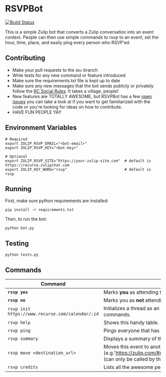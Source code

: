 RSVPBot
=======
[![Build Status](https://travis-ci.org/kokeshii/RSVPBot.svg?branch=master)](https://travis-ci.org/kokeshii/RSVPBot)

This is a simple Zulip bot that converts a Zulip conversation into an event context.
People can then use simple commands to rsvp to an event, set the hour, time, place, and easily ping every person who RSVP'ed.

## Contributing

* Make your pull requests to the `dev` branch
* Write tests for any new command or feature introduced
* Make sure the requirements.txt file is kept up to date
* Make sure any new messages that the bot sends publicly or privately follow the [RC Social Rules](https://www.recurse.com/manual#sub-sec-social-rules). It takes a village, people!
* New features are TOTALLY AWESOME, but RSVPBot has a few [open issues](https://github.com/kokeshii/RSVPBot/issues) you can take a look at if you want to get familiarized with the code or you're looking for ideas on how to contribute.
* HAVE FUN PEOPLE YAY

## Environment Variables

```
# Required
export ZULIP_RSVP_EMAIL="<bot-email>"
export ZULIP_RSVP_KEY="<bot-key>"

# Optional
export ZULIP_RSVP_SITE="https://your-zulip-site.com"  # default is https://recurse.zulipchat.com
export ZULIP_KEY_WORD="rsvp"                          # default is rsvp
```

## Running
First, make sure python requirements are installed:

`pip install -r requirements.txt`

Then, to run the bot:

`python bot.py`


## Testing
`
python tests.py
`

## Commands
**Command**|**Description**
--- | ---
**`rsvp yes`**|Marks **you** as attending this event.
**`rsvp no`**|Marks you as **not** attending this event.
`rsvp init https://www.recurse.com/calendar/:id`|Initializes a thread as an RSVPBot event. Must be used before most other commands.
`rsvp help`|Shows this handy table.
`rsvp ping`|Pings everyone that has RSVP'd so far.
`rsvp summary`|Displays a summary of this event, including the description, and list of attendees.
`rsvp move <destination_url>`|Moves this event to another stream/topic. Requires full URL for the destination (e.g.'https://zulip.com/#narrow/stream/announce/topic/All.20Hands.20Meeting') (can only be called by the caller of `rsvp init`)
`rsvp credits`|Lists all the awesome people that made RSVPBot a reality.
